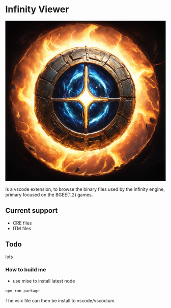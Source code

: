 # Infinity Viewer

![](large_icon.png)

Is a vscode extension, to browse the binary files used by the infinity engine, primary focused on the BGEE(1,2) games.

## Current support

- CRE files
- ITM files

## Todo

lots

### How to build me

- use mise to install latest node

```sh
npm run package
```

The vsix file can then be install to vscode/vscodium.

